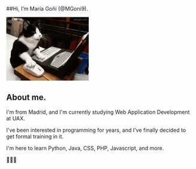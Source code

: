 ##Hi, I’m María Goñi (@MGoni9).

![Imagen portada](cat-computer.gif)

## About me.

I'm from Madrid, and I'm currently studying Web Application Development at UAX. 

I've been interested in programming for years, and I've finally decided to get formal training in it.

I'm here to learn Python, Java, CSS, PHP, Javascript, and more.
  

🤘🤘🤘





<!---
MGoni9/MGoni9 is a ✨ special ✨ repository because its `README.md` (this file) appears on your GitHub profile.
You can click the Preview link to take a look at your changes.
--->
